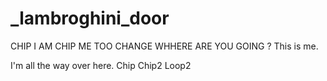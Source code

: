 # _lambroghini_door

CHIP
I AM CHIP
ME TOO
CHANGE
WHHERE ARE YOU GOING ?
This is me.



I'm all the way over here.
Chip
Chip2
Loop2